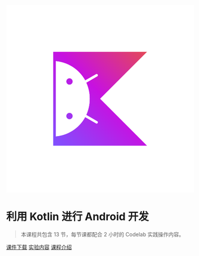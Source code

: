 <!-- _coverpage.md -->

![logo](kotlin-hero.svg)

# 利用 Kotlin 进行 Android 开发

> 本课程共包含 13 节，每节课都配合 2 小时的 Codelab 实践操作内容。

[课件下载](https://github.com/walkman617/AndroidDevKotlin)
[实验内容](https://g.co/android/student)
[课程介绍](#课程介绍)